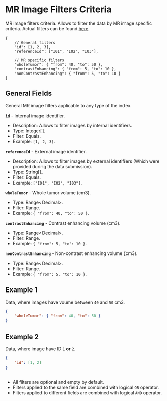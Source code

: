 # MR Image Filters Criteria
MR image filters criteria. Allows to filter the data by MR image specific criteria. Actual filters can be found [here](../Unite.Indices.Search/Services/Filters/Base/Images/Criteria/MrImageCriteria.cs).

```jsonc
{
    // General filters
    "id": [1, 2, 3],
    "referenceId": ["I01", "I02", "I03"],

    // MR specific filters
    "wholeTumor": { "from": 40, "to": 50 },
    "contrastEnhancing": { "from": 5, "to": 10 },
    "nonContrastEnhancing": { "from": 5, "to": 10 }
}
```


## General Fields
General MR image filters applicable to any type of the index.

**`id`** - Internal image identifier.
- Description: Allows to filter images by internal identifiers.
- Type: Integer[].
- Filter: Equals.
- Example: `[1, 2, 3]`.

**`referenceId`** - External image identifier.
- Description: Allows to filter images by external identifiers (Which were provided during the data submission).
- Type: String[].
- Filter: Equals.
- Example: `["I01", "I02", "I03"]`.

**`wholeTumor`** - Whole tumor volume (cm3).
- Type: Range\<Decimal\>.
- Filter: Range.
- Example: `{ "from": 40, "to": 50 }`.

**`contrastEnhancing`** - Contrast enhancing volume (cm3).
- Type: Range\<Decimal\>.
- Filter: Range.
- Example: `{ "from": 5, "to": 10 }`.

**`nonContrastEnhancing`** - Non-contrast enhancing volume (cm3).
- Type: Range\<Decimal\>.
- Filter: Range.
- Example: `{ "from": 5, "to": 10 }`.


## Example 1
Data, where images have voume between `40` and `50` cm3.

```json
{
    "wholeTumor": { "from": 40, "to": 50 }
}
```

## Example 2
Data, where image have ID `1` **or** `2`.

```json
{
    "id": [1, 2]
}
``` 


##
- All filters are optional and empty by default.
- Filters applied to the same field are combined with logical `OR` operator.
- Filters applied to different fields are combined with logical `AND` operator.
